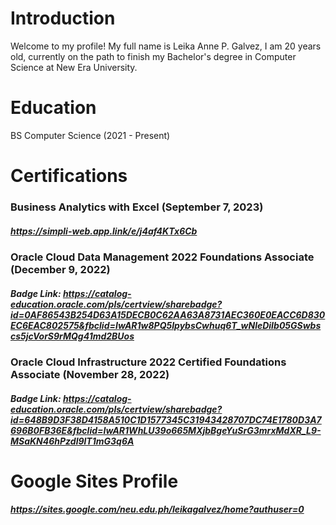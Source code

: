 # Introduction
Welcome to my profile! My full name is Leika Anne P. Galvez, I am 20 years old, currently on the path to finish my Bachelor's degree in Computer Science at New Era University.

# Education
BS Computer Science (2021 - Present)

# Certifications
### Business Analytics with Excel (September 7, 2023)
##### https://simpli-web.app.link/e/j4af4KTx6Cb

### Oracle Cloud Data Management 2022 Foundations Associate (December 9, 2022)
##### Badge Link: https://catalog-education.oracle.com/pls/certview/sharebadge?id=0AF86543B254D63A15DECB0C62AA63A8731AEC360E0EACC6D830EC6EAC802575&fbclid=IwAR1w8PQ5IpybsCwhuq6T_wNleDiIb05GSwbscs5jcVorS9rMQg41md2BUos

### Oracle Cloud Infrastructure 2022 Certified Foundations Associate (November 28, 2022)
##### Badge Link: https://catalog-education.oracle.com/pls/certview/sharebadge?id=648B9D3F38D4158A510C1D1577345C31943428707DC74E1780D3A7696B0FB36E&fbclid=IwAR1WhLU39o665MXjbBgeYuSrG3mrxMdXR_L9-MSaKN46hPzdl9lT1mG3q6A
#

# Google Sites Profile
##### https://sites.google.com/neu.edu.ph/leikagalvez/home?authuser=0



